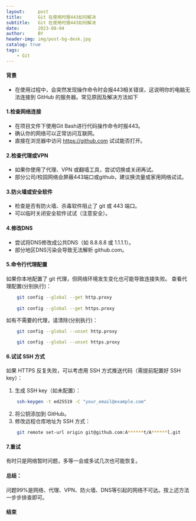 ```yaml
---
layout:     post
title:      Git 在使用时报443如何解决
subtitle:   Git 在使用时报443如何解决
date:       2023-08-04
author:     BY
header-img: img/post-bg-desk.jpg
catalog: true
tags:
    - Git
---
```


#### 背景
* 在使用过程中，会突然发现操作命令时会报443相关错误，这说明你的电脑无法连接到 GitHub 的服务器。常见原因及解决方法如下

#### 1.检查网络连接
* 在项目文件下使用Git Bash进行代码操作命令时报443。
* 确认你的网络可以正常访问互联网。
* 直接在浏览器中访问 https://github.com 试试能否打开。

#### 2.检查代理或VPN
* 如果你使用了代理、VPN 或翻墙工具，尝试切换或关闭再试。
* 部分公司/校园网络会屏蔽443端口或github，建议换流量或家用网络试试。

#### 3.防火墙或安全软件
* 检查是否有防火墙、杀毒软件阻止了 git 或 443 端口。
* 可以临时关闭安全软件试试（注意安全）。

#### 4.修改DNS
* 尝试将DNS修改成公共DNS（如 8.8.8.8 或 1.1.1.1）。
* 部分地区DNS污染会导致无法解析 github.com。

#### 5.命令行代理配置
如果你本地配置了 git 代理，但网络环境发生变化也可能导致连接失败。
查看代理配置(分别执行)：
``` sh
    git config --global --get http.proxy
    
    git config --global --get https.proxy
```

如有不需要的代理，请清除(分别执行)：
``` sh
    git config --global --unset http.proxy

    git config --global --unset https.proxy
```

#### 6.试试 SSH 方式
如果 HTTPS 反复失败，可以考虑用 SSH 方式推送代码（需提前配置好 SSH key）：
1. 生成 SSH key（如未配置）：
``` sh
    ssh-keygen -t ed25519 -C "your_email@example.com"
```
2. 将公钥添加到 GitHub。
3. 修改远程仓库地址为 SSH 方式：
``` sh
    git remote set-url origin git@github.com:A******t/A******l.git
```

#### 7.重试
有时只是网络暂时问题，多等一会或多试几次也可能恢复。

#### 总结：
问题99%是网络、代理、VPN、防火墙、DNS等引起的网络不可达。按上述方法一步步排查即可。
#### 结束